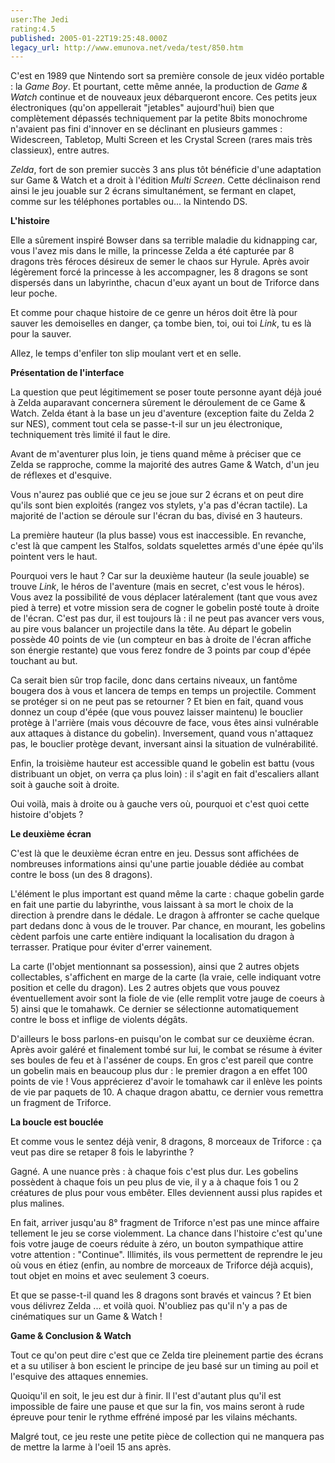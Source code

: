 ```yaml
---
user:The Jedi
rating:4.5
published: 2005-01-22T19:25:48.000Z
legacy_url: http://www.emunova.net/veda/test/850.htm
---
```

C'est en 1989 que Nintendo sort sa première console de jeux vidéo portable : la _Game Boy_. Et pourtant, cette même année, la production de _Game & Watch_ continue et de nouveaux jeux débarqueront encore. Ces petits jeux électroniques (qu'on appellerait "jetables" aujourd'hui) bien que complètement dépassés techniquement par la petite 8bits monochrome n'avaient pas fini d'innover en se déclinant en plusieurs gammes : Widescreen, Tabletop, Multi Screen et les Crystal Screen (rares mais très classieux), entre autres.  

  

_Zelda_, fort de son premier succès 3 ans plus tôt bénéficie d'une adaptation sur Game & Watch et a droit à l'édition _Multi Screen_. Cette déclinaison rend ainsi le jeu jouable sur 2 écrans simultanément, se fermant en clapet, comme sur les téléphones portables ou... la Nintendo DS.  

  

  

**L'histoire**  

Elle a sûrement inspiré Bowser dans sa terrible maladie du kidnapping car, vous l'avez mis dans le mille, la princesse Zelda a été capturée par 8 dragons très féroces désireux de semer le chaos sur Hyrule. Après avoir légèrement forcé la princesse à les accompagner, les 8 dragons se sont dispersés dans un labyrinthe, chacun d'eux ayant un bout de Triforce dans leur poche.  

Et comme pour chaque histoire de ce genre un héros doit être là pour sauver les demoiselles en danger, ça tombe bien, toi, oui toi _Link_, tu es là pour la sauver.  

Allez, le temps d'enfiler ton slip moulant vert et en selle.  

  

  

**Présentation de l'interface**  

La question que peut légitimement se poser toute personne ayant déjà joué à Zelda auparavant concernera sûrement le déroulement de ce Game & Watch. Zelda étant à la base un jeu d'aventure (exception faite du Zelda 2 sur NES), comment tout cela se passe-t-il sur un jeu électronique, techniquement très limité il faut le dire.  

  

Avant de m'aventurer plus loin, je tiens quand même à préciser que ce Zelda se rapproche, comme la majorité des autres Game & Watch, d'un jeu de réflexes et d'esquive.  

  

Vous n'aurez pas oublié que ce jeu se joue sur 2 écrans et on peut dire qu'ils sont bien exploités (rangez vos stylets, y'a pas d'écran tactile). La majorité de l'action se déroule sur l'écran du bas, divisé en 3 hauteurs.  

La première hauteur (la plus basse) vous est inaccessible. En revanche, c'est là que campent les Stalfos, soldats squelettes armés d'une épée qu'ils pointent vers le haut.  

Pourquoi vers le haut ? Car sur la deuxième hauteur (la seule jouable) se trouve _Link_, le héros de l'aventure (mais en secret, c'est vous le héros). Vous avez la possibilité de vous déplacer latéralement (tant que vous avez pied à terre) et votre mission sera de cogner le gobelin posté toute à droite de l'écran. C'est pas dur, il est toujours là : il ne peut pas avancer vers vous, au pire vous balancer un projectile dans la tête. Au départ le gobelin possède 40 points de vie (un compteur en bas à droite de l'écran affiche son énergie restante) que vous ferez fondre de 3 points par coup d'épée touchant au but.  

Ca serait bien sûr trop facile, donc dans certains niveaux, un fantôme bougera dos à vous et lancera de temps en temps un projectile. Comment se protéger si on ne peut pas se retourner ? Et bien en fait, quand vous donnez un coup d'épée (que vous pouvez laisser maintenu) le bouclier protège à l'arrière (mais vous découvre de face, vous êtes ainsi vulnérable aux attaques à distance du gobelin). Inversement, quand vous n'attaquez pas, le bouclier protège devant, inversant ainsi la situation de vulnérabilité.  

Enfin, la troisième hauteur est accessible quand le gobelin est battu (vous distribuant un objet, on verra ça plus loin) : il s'agit en fait d'escaliers allant soit à gauche soit à droite.  

  

Oui voilà, mais à droite ou à gauche vers où, pourquoi et c'est quoi cette histoire d'objets ?  

  

  

**Le deuxième écran**  

C'est là que le deuxième écran entre en jeu. Dessus sont affichées de nombreuses informations ainsi qu'une partie jouable dédiée au combat contre le boss (un des 8 dragons).  

L'élément le plus important est quand même la carte : chaque gobelin garde en fait une partie du labyrinthe, vous laissant à sa mort le choix de la direction à prendre dans le dédale. Le dragon à affronter se cache quelque part dedans donc à vous de le trouver. Par chance, en mourant, les gobelins cèdent parfois une carte entière indiquant la localisation du dragon à terrasser. Pratique pour éviter d'errer vainement.  

La carte (l'objet mentionnant sa possession), ainsi que 2 autres objets collectables, s'affichent en marge de la carte (la vraie, celle indiquant votre position et celle du dragon). Les 2 autres objets que vous pouvez éventuellement avoir sont la fiole de vie (elle remplit votre jauge de coeurs à 5) ainsi que le tomahawk. Ce dernier se sélectionne automatiquement contre le boss et inflige de violents dégâts.  

D'ailleurs le boss parlons-en puisqu'on le combat sur ce deuxième écran. Après avoir galéré et finalement tombé sur lui, le combat se résume à éviter ses boules de feu et à l'asséner de coups. En gros c'est pareil que contre un gobelin mais en beaucoup plus dur : le premier dragon a en effet 100 points de vie ! Vous apprécierez d'avoir le tomahawk car il enlève les points de vie par paquets de 10\. A chaque dragon abattu, ce dernier vous remettra un fragment de Triforce.  

  

  

**La boucle est bouclée**  

Et comme vous le sentez déjà venir, 8 dragons, 8 morceaux de Triforce : ça veut pas dire se retaper 8 fois le labyrinthe ?  

Gagné. A une nuance près : à chaque fois c'est plus dur. Les gobelins possèdent à chaque fois un peu plus de vie, il y a à chaque fois 1 ou 2 créatures de plus pour vous embêter. Elles deviennent aussi plus rapides et plus malines.  

  

En fait, arriver jusqu'au 8° fragment de Triforce n'est pas une mince affaire tellement le jeu se corse violemment. La chance dans l'histoire c'est qu'une fois votre jauge de coeurs réduite à zéro, un bouton sympathique attire votre attention : "Continue". Illimités, ils vous permettent de reprendre le jeu où vous en étiez (enfin, au nombre de morceaux de Triforce déjà acquis), tout objet en moins et avec seulement 3 coeurs.  

  

Et que se passe-t-il quand les 8 dragons sont bravés et vaincus ? Et bien vous délivrez Zelda ... et voilà quoi. N'oubliez pas qu'il n'y a pas de cinématiques sur un Game & Watch !  

  

  

**Game & Conclusion & Watch**  

Tout ce qu'on peut dire c'est que ce Zelda tire pleinement partie des écrans et a su utiliser à bon escient le principe de jeu basé sur un timing au poil et l'esquive des attaques ennemies.  

Quoiqu'il en soit, le jeu est dur à finir. Il l'est d'autant plus qu'il est impossible de faire une pause et que sur la fin, vos mains seront à rude épreuve pour tenir le rythme effréné imposé par les vilains méchants.  

  

Malgré tout, ce jeu reste une petite pièce de collection qui ne manquera pas de mettre la larme à l'oeil 15 ans après.